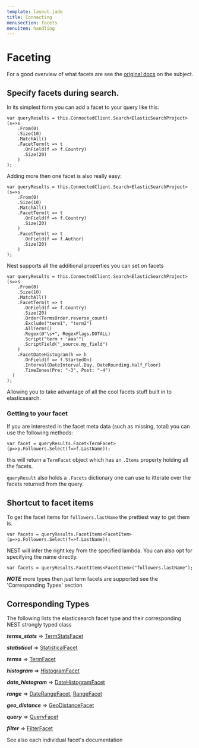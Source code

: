 ```yaml
---
template: layout.jade
title: Connecting
menusection: facets
menuitem: handling
---
```



# Faceting
For a good overview of what facets are see the [original docs](http://www.elasticsearch.org/guide/reference/api/search/facets/) on the subject.

## Specify facets during search.
In its simplest form you can add a facet to your query like this:

	var queryResults = this.ConnectedClient.Search<ElasticSearchProject>(s=>s
		.From(0)
        .Size(10)
        .MatchAll()
        .FacetTerm(t => t
          .OnField(f => f.Country)
          .Size(20)
        )
	);

Adding more then one facet is also really easy:

	var queryResults = this.ConnectedClient.Search<ElasticSearchProject>(s=>s
		.From(0)
        .Size(10)
        .MatchAll()
        .FacetTerm(t => t
          .OnField(f => f.Country)
          .Size(20)
        )
        .FacetTerm(t => t
          .OnField(f => f.Author)
          .Size(20)
        )
	);

Nest supports all the additional properties you can set on facets 
	
	var queryResults = this.ConnectedClient.Search<ElasticSearchProject>(s=>s
		.From(0)
        .Size(10)
        .MatchAll()
        .FacetTerm(t => t
          .OnField(f => f.Country)
          .Size(20)
          .Order(TermsOrder.reverse_count)
          .Exclude("term1", "term2")
          .AllTerms()
          .Regex(@"\s+", RegexFlags.DOTALL)
          .Script("term + 'aaa'")
          .ScriptField("_source.my_field")
        )
        .FacetDateHistogram(h => h
          .OnField(f => f.StartedOn)
          .Interval(DateInterval.Day, DateRounding.Half_Floor)
          .TimeZones(Pre: "-3", Post: "-4")
      )
	);

Allowing you to take advantage of all the cool facets stuff built in to elasticsearch.

###  Getting to your facet

If you are interested in the facet meta data (such as missing, total) you can use the following methods:

	var facet = queryResults.Facet<TermFacet>(p=>p.Followers.Select(f=>f.LastName));

this will return a `TermFacet` object which has an `.Items` property holding all the facets.

`queryResult` also holds a `.Facets` dictionary one can use to itterate over the facets returned from the query.

## Shortcut to facet items

To get the facet items for `followers.lastName` the prettiest way to get them is.

	var facets = queryResults.FacetItems<FacetItem>(p=>p.Followers.Select(f=>f.LastName));

NEST will infer the right key from the specified lambda. You can also opt for specifying the name directly.

	var facets = queryResults.FacetItems<FacetItem>("followers.lastName");

***NOTE***  more types then just term facets are supported see the 'Corresponding Types' section

## Corresponding Types

The following lists the elasticsearch facet type and their corresponding NEST strongly typed class 

***terms_stats*** => [TermStatsFacet]({{root}}/facets/term-stats.html)

***statistical*** => [StatisticalFacet]({{root}}/facets/statistical.html)

***terms*** => [TermFacet]({{root}}/facets/terms.html)

***histogram***  => [HistogramFacet]({{root}}/facets/histogram.html)

***date_histogram*** => [DateHistogramFacet]({{root}}/facets/date-histogram.html)

***range*** => [DateRangeFacet]({{root}}/facets/range.html), [RangeFacet]({{root}}/facets/range.html)

***geo_distance*** => [GeoDistanceFacet]({{root}}/facets/geo-distance.html)

***query*** => [QueryFacet]({{root}}/facets/query.html)

***filter*** => [FilterFacet]({{root}}/facets/filter.html)

See also each individual facet's documentation
					

